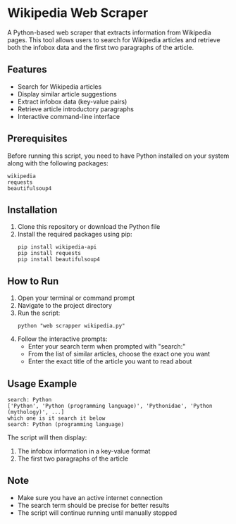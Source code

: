 # Wikipedia Web Scraper

A Python-based web scraper that extracts information from Wikipedia pages. This tool allows users to search for Wikipedia articles and retrieve both the infobox data and the first two paragraphs of the article.

## Features

- Search for Wikipedia articles
- Display similar article suggestions
- Extract infobox data (key-value pairs)
- Retrieve article introductory paragraphs
- Interactive command-line interface

## Prerequisites

Before running this script, you need to have Python installed on your system along with the following packages:

```
wikipedia
requests
beautifulsoup4
```

## Installation

1. Clone this repository or download the Python file
2. Install the required packages using pip:
   ```
   pip install wikipedia-api
   pip install requests
   pip install beautifulsoup4
   ```

## How to Run

1. Open your terminal or command prompt
2. Navigate to the project directory
3. Run the script:
   ```
   python "web scrapper wikipedia.py"
   ```
4. Follow the interactive prompts:
   - Enter your search term when prompted with "search:"
   - From the list of similar articles, choose the exact one you want
   - Enter the exact title of the article you want to read about

## Usage Example

```
search: Python
['Python', 'Python (programming language)', 'Pythonidae', 'Python (mythology)', ...]
which one is it search it below
search: Python (programming language)
```

The script will then display:
1. The infobox information in a key-value format
2. The first two paragraphs of the article

## Note

- Make sure you have an active internet connection
- The search term should be precise for better results
- The script will continue running until manually stopped
